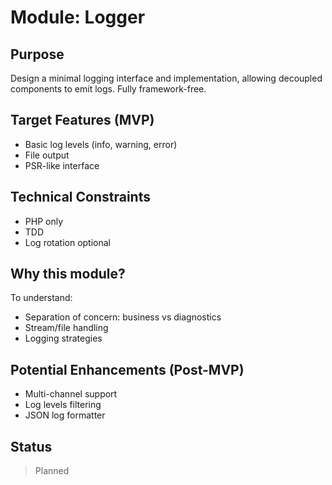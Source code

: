 # Module: Logger

## Purpose
Design a minimal logging interface and implementation, allowing decoupled components to emit logs. Fully framework-free.

## Target Features (MVP)
- Basic log levels (info, warning, error)
- File output
- PSR-like interface

## Technical Constraints
- PHP only
- TDD
- Log rotation optional

## Why this module?
To understand:
- Separation of concern: business vs diagnostics
- Stream/file handling
- Logging strategies

## Potential Enhancements (Post-MVP)
- Multi-channel support
- Log levels filtering
- JSON log formatter

## Status
> Planned
